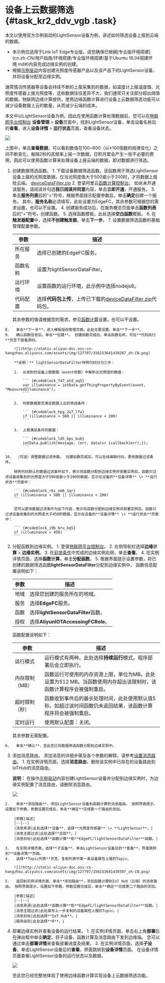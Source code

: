 # 设备上云数据筛选 {#task_kr2_ddv_vgb .task}

本文以使用官方示例驱动的LightSensor设备为例，讲述如何筛选设备上报到云端的数据。

-   本示例仅适用于Link IoT Edge专业版，请您确保已根据[专业版环境搭建](cn.zh-CN/用户指南/环境搭建/专业版环境搭建/基于Ubuntu 16.04搭建环境.md#)内容完成边缘实例的创建。
-   根据[示例驱动](cn.zh-CN/用户指南/设备接入/示例驱动.md#)内容创建光照度传感器产品以及该产品下的LightSensor设备，并将设备分配至边缘实例。

通常情况传感器等设备会持续不断的上报采集到的数据，如温度计上报温度值、光照度传感器上报光照度等，这些数据往往差异不大，我们通常只关注部分超出阈值的数据。物联网边缘计算提供，使用边缘函数计算进行设备上云数据筛选功能可以减少设备数据上云的数量，从而减少云端的成本。

本文中以LightSensor设备为例，因此在使用函数计算处理数据前，您可以在[物联网平台控制台](http://iot.console.aliyun.com/) **设备管理** \> **设备**页面中，找到LightSensor设备，单击设备名称后的**查看**，进入**设备详情** \> **运行状态**页面，查看设备状态。

![](http://static-aliyun-doc.oss-cn-hangzhou.aliyuncs.com/assets/img/127797/156153641439090_zh-CN.png)

上图中，单击**查看数据**，可以看到数值在100~600（以±100倍数的规律变化）之间不断变化，每隔2秒的高频率上报一次数据，日积月累会产生一些不必要的费用。因此可以使用函数计算来处理设备上报云端的数据，即对数据进行筛选。

1.   创建数据筛选函数。 
    1.   下载设备数据筛选函数。该函数用于筛选LightSensor设备上报的光照度数据，仅当光照度值大于500或小于200时，才将数据上报给云端。 [deviceDataFilter.zip](http://link-iot-edge-packet.oss-cn-shanghai.aliyuncs.com/fc-demo/deviceDataFilter.zip) 
    2.   登录阿里云[函数计算控制台](https://www.aliyun.com/product/fc)。 如尚未开通该服务，请阅读并勾选**我已阅读并同意**内容，单击**立即开通**，开通服务。
    3.   单击**服务列表**后的“+”符号，根据界面提示配置参数后，单击**确定**创建一个服务。 其中，**服务名称**必须填写，此处设置为EdgeFC，其余参数可根据您的需求设置，也可以不设置。
    4.   创建服务成功后，在服务概览页面单击**函数列表**后的“+”符号，创建函数。 
    5.   选择函数模板，此处选择**空白函数**模板。 
    6.   在**触发器配置**中，选择**不创建触发器**，单击**下一步**。 
    7.   设置数据筛选函数的基础管理配置参数。 

        |参数|描述|
        |--|--|
        |所在服务|选择已创建的EdgeFC服务。|
        |函数名称|设置为lightSensorDataFilter。|
        |运行环境|设置函数的运行环境，此示例中选择nodejs8。|
        |代码配置|选择**代码包上传**，上传已下载的[deviceDataFilter.zip](http://link-iot-edge-packet.oss-cn-shanghai.aliyuncs.com/fc-demo/deviceDataFilter.zip)代码包。|

        其余参数的值请根据您的需求，参见[函数计算](https://help.aliyun.com/product/50980.html?spm=a2c4g.11186623.2.8.7e6b1617Ezzl6L)设置，也可以不设置。

    8.   单击**下一步**，进入模板授权管理页面。此处无需设置，单击**下一步**。 
    9.   确认函数信息后，单击**创建**。 创建函数完成后，单击函数名称，可在**代码执行**页签下查看源码。

        ![](http://static-aliyun-doc.oss-cn-hangzhou.aliyuncs.com/assets/img/127797/156153641439287_zh-CN.png)

        **说明：** lightSensorDataFilter样例代码分为三步：

        1.  从收到的设备上报数据（event参数）中解析出光照度的数值：

            ``` {#codeblock_747_atd_oq5}
            var illuminance = iotData.getThingPropertyByEvent(event, "MeasuredIlluminance");
            ```

        2.  判断数据是否满足数据上云的筛选条件：

            ``` {#codeblock_hpg_2a7_lfw}
            if (illuminance > 500 || illuminance < 200)
            ```

        3.  上报满足条件的数据：

            ``` {#codeblock_ld5_bps_bu6}
            iotData.publish(message, (err, data)=> {callback(err);});
            ```

    10.  （可选）调整数据过滤参数。 创建函数完成后，可以在线编辑代码，更改数据过滤条件。

        样例代码默认的数据过滤条件如下，表示将函数分配到边缘实例并部署实例后，函数只过滤设备收集到的光照度大于500或者小于200的数据，显示在设备的**设备详情** \> **运行状态**页面中：

        ``` {#codeblock_r6i_nm6_1qr}
        if (illuminance > 500 || illuminance < 200)
        ```

        您可以更改数据过滤条件为如下内容，表示将函数分配到边缘实例并部署实例后，函数只过滤设备收集到的光照度大于450的数据，显示在设备的**设备详情** \> **运行状态**页面中：

        ``` {#codeblock_i9b_bru_bq5}
        if (illuminance > 450)
        ```

2.   分配函数到边缘实例。 
    1.   登录[物联网平台控制台](http://iot.console.aliyun.com/)。 
    2.   左侧导航栏选择**边缘计算** \> **边缘实例**。 
    3.   在[前提条件](#)中完成的边缘实例右侧，单击**查看**。 
    4.   在实例详情页面，选择**函数计算**，单击**分配函数**。 
    5.   根据界面提示设置参数，将已创建的数据筛选函数**lightSensorDataFilter**分配到边缘实例中。 函数信息配置说明如下：

        |参数|描述|
        |--|--|
        |地域|选择您创建的服务所在的地域。|
        |服务|选择**EdgeFC**服务。|
        |函数|选择**lightSensorDataFilter**函数。|
        |授权|选择**AliyunIOTAccessingFCRole**。|

        函数配置说明如下：

        |参数|描述|
        |--|--|
        |运行模式|运行模式有两种。此处选择**持续运行**模式。程序部署后会立即执行。|
        |内存限制（MB）|函数运行可使用的内存资源上限，单位为MB。此处设置为512 MB。当函数使用内存超出该限制时，该函数计算程序会被强制重启。|
        |超时限制（秒）|函数收到事件后的最长处理时间，此处使用默认值5秒。如超过该时间函数仍未返回结果，该函数计算程序将会被强制重启。|
        |定时运行|使用默认配置：关闭。|

        其余参数无需配置。

    6.   单击**确认**，至此您已将数据筛选函数分配到边缘实例中。 
3.   添加消息路由。 添加消息的详细步骤及各个参数的解释，请参考[设置消息路由](cn.zh-CN/用户指南/消息路由/设置消息路由.md#)。
    1.   在实例详情页面，选择**消息路由**，删除该实例中已存在的设备路由到IoTHub的消息路由。 

        **说明：** 在操作[示例驱动](cn.zh-CN/用户指南/设备接入/示例驱动.md#)内容创建LightSensor设备并分配到边缘实例时，为边缘实例配置了消息路由，请删除消息路由。

        ![](http://static-aliyun-doc.oss-cn-hangzhou.aliyuncs.com/assets/img/127797/156153641439306_zh-CN.png)

    2.   单击**添加路由**，添加LightSensor设备到函数计算的消息路由。 按照界面提示，设置如下参数，参数设置完成后，单击**确定**完成第一个路由的添加。

        |参数|描述|
        |--|--|
        |消息来源|此处选择**设备**，选择**光照度传感器** \> **LightSensor**。|
        |消息主题过滤|此处选择**全部**。|
        |消息目标|此处选择**函数计算**和**EdgeFC/lightSensorDataFilter**函数。|

    3.   在实例详情页面，选择**子设备**，单击LightSensor设备后的**查看**，界面跳转到**设备详情**页面。 
    4.   选择**Topic列表**页签，复制列表中第一条设备属性上报的Topic。 

        ![](http://static-aliyun-doc.oss-cn-hangzhou.aliyuncs.com/assets/img/127797/156153641439307_zh-CN.png)

    5.   返回到实例详情页面，单击**添加路由**，添加函数计算到IoT Hub（云端）的消息路由。 按照界面提示，设置如下参数，参数设置完成后，单击**确定**完成第二个路由的添加。

        |参数|描述|
        |--|--|
        |消息来源|此处选择**函数计算**和**EdgeFC/lightSensorDataFilter**函数。|
        |消息主题过滤|此处填写上一步复制的设备属性上报的Topic。|
        |消息目标|此处选择**IoT Hub**。|
        |服务级别|此处选择**0**。|

4.   部署边缘实例并查看设备的运行结果。 
    1.   在实例详情页面，单击右上角**部署**后在弹出框中单击**确定**，将子设备、函数计算及消息路由下发到边缘端。 您可以通过单击**部署详情**来查看部署进度及结果。
    2.   在实例详情页面，选择**子设备**，单击LightSensor设备后的**查看**，界面跳转到**设备详情**页面。 在设备详情页面查看LightSensor设备的运行状态以及数据。

        ![](http://static-aliyun-doc.oss-cn-hangzhou.aliyuncs.com/assets/img/127797/156153641539308_zh-CN.png)

        至此您已经完整地体验了使用边缘函数计算实现设备上云数据筛选功能。


